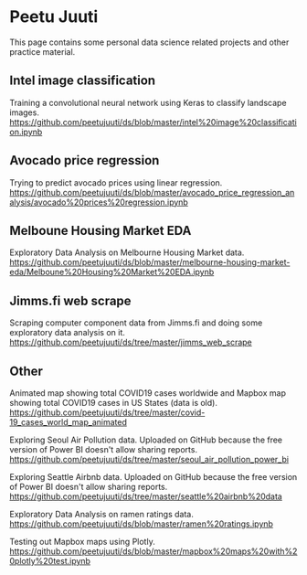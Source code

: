 # Peetu Juuti

This page contains some personal data science related projects and other practice material.  

## Intel image classification

Training a convolutional neural network using Keras to classify landscape images.  
https://github.com/peetujuuti/ds/blob/master/intel%20image%20classification.ipynb  

## Avocado price regression 

Trying to predict avocado prices using linear regression.  
https://github.com/peetujuuti/ds/blob/master/avocado_price_regression_analysis/avocado%20prices%20regression.ipynb  

## Melboune Housing Market EDA

Exploratory Data Analysis on Melbourne Housing Market data.  
https://github.com/peetujuuti/ds/blob/master/melbourne-housing-market-eda/Melboune%20Housing%20Market%20EDA.ipynb  

## Jimms.fi web scrape

Scraping computer component data from Jimms.fi and doing some exploratory data analysis on it.  
https://github.com/peetujuuti/ds/tree/master/jimms_web_scrape  

## Other

Animated map showing total COVID19 cases worldwide and Mapbox map showing total COVID19 cases in US States (data is old).  
https://github.com/peetujuuti/ds/tree/master/covid-19_cases_world_map_animated  

Exploring Seoul Air Pollution data. Uploaded on GitHub because the free version of Power BI doesn't allow sharing reports.  
https://github.com/peetujuuti/ds/tree/master/seoul_air_pollution_power_bi  

Exploring Seattle Airbnb data. Uploaded on GitHub because the free version of Power BI doesn't allow sharing reports.  
https://github.com/peetujuuti/ds/tree/master/seattle%20airbnb%20data  

Exploratory Data Analysis on ramen ratings data.  
https://github.com/peetujuuti/ds/blob/master/ramen%20ratings.ipynb  
  
Testing out Mapbox maps using Plotly.  
https://github.com/peetujuuti/ds/blob/master/mapbox%20maps%20with%20plotly%20test.ipynb  
